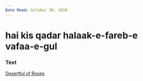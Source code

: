 ```yaml
---
Date Read: October 30, 2020
---
```


# hai kis qadar halaak-e-fareb-e vafaa-e-gul

### Text
[Desertful of Roses](http://www.columbia.edu/itc/mealac/pritchett/00ghalib/080/index_080.html)

